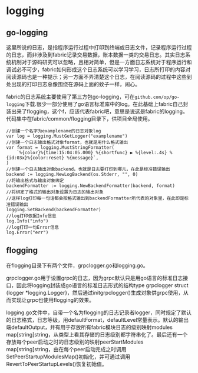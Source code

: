 # logging

## go-logging

这里所说的日志，是指程序运行过程中打印到终端或日志文件，记录程序运行过程的日志，而非涉及到fabric记录交易数据，账本数据一类的交易日志。其实日志系统机制对于源码研究可以忽略，且相对简单，但是一方面日志系统对于程序运行和调试必不可少，fabric如何形成这个日志系统可以学习学习，日志所打印的内容对阅读源码也是一种提示；另一方面不弄清楚这个日志，在阅读源码的过程中这些到处出现的打印日志总像围绕在源码上面的蚊子一样，闹心。

fabric的日志系统主要使用了第三方包go-logging，可在`github.com/op/go-logging`下载.很少一部分使用了go语言标准库中的log。在此基础上fabric自己封装出来了flogging，这个f，应该代表fabric吧，意思是说这是fabric的logging。代码集中在fabric/common/flogging目录下，供项目全局使用。

```
//创建一个名字为examplename的日志对象log
var log = logging.MustGetLogger("examplename")
//创建一个日志输出格式对象format，也就是用什么格式输出
var format = logging.MustStringFormatter(
    `%{color}%{time:15:04:05.000} %{shortfunc} ▶ %{level:.4s} %{id:03x}%{color:reset} %{message}`,
)
//创建一个日志输出对象backend，也就是日志要打印到哪儿，在此是标准错误输出
backend := logging.NewLogBackend(os.Stderr, "", 0)
//将输出格式与输出对象绑定
backendFormatter := logging.NewBackendFormatter(backend, format)
//将绑定了格式的输出对象设置为日志的输出对象
//这样log打印每一句话都会按格式输出到backendFormatter所代表的对象里，在此即是标准错误输出
logging.SetBackend(backendFormatter)
//log打印依据Info信息
log.Info("info")
//log打印一句Error信息
log.Error("err")
```

## flogging

在flogging目录下有两个文件，grpclogger.go和logging.go。

grpclogger.go用于设置grpc的日志，因为grpc默认只是用go语言的标准日志接口，因此将logging封装成go语言的标准日志形式的结构type grpclogger struct {logger *logging.Logger}，然后通过initgrpclogger()生成对象供grpc使用，从而实现让grpc也使用flogging的效果。

logging.go文件中，自带一个名为flogging的日志记录者logger，同时规定了默认的日志格式，日志等级，用defaultFormat，defaultLevel常量表示。默认的输出端defaultOutput，并有用于存放所有fabric模块日志的级别映射modules map[string]string，从类型上看其存储的日志级别都字符串化了。最后还有一个存放每个peer启动之时的日志级别的映射peerStartModules map[string]string，由在每个peer启动完成之时调用SetPeerStartupModulesMap()初始化，并可通过调用RevertToPeerStartupLevels()恢复初始值。
